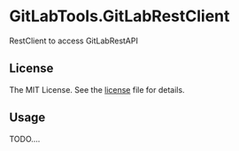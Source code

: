 # GitLabTools.GitLabRestClient

RestClient to access GitLabRestAPI

## License

The MIT License. See the [license](https://github.com/markusblasek/dotnettool.gitlabtools/blob/main/LICENSE) file for details.

## Usage

 TODO....
